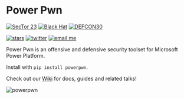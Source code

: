 # Power Pwn

[![SecTor 23](https://img.shields.io/badge/SecTor-23-red)](https://www.blackhat.com/sector/2023/arsenal/schedule/index.html#entraid-guest-to-corp-data-dump-with-powerpwn-36105)
[![Black Hat](https://img.shields.io/badge/Black%20Hat%20Arsenal-USA%202023-blue)](https://www.toolswatch.org)
[![DEFCON30](https://img.shields.io/badge/DEFCON-30-8A2BE2)](https://forum.defcon.org/node/241932)

[![stars](https://img.shields.io/github/stars/mbrg/power-pwn?icon=github&style=social)](https://github.com/mbrg/power-pwn)
[![twitter](https://img.shields.io/twitter/follow/mbrg0?icon=twitter&style=social&label=Follow)](https://twitter.com/intent/follow?screen_name=mbrg0)
[![email me](https://img.shields.io/badge/michael.bargury-owasp.org-red?logo=Gmail)](mailto:michael.bargury@owasp.org)

Power Pwn is an offensive and defensive security toolset for Microsoft Power Platform.

Install with `pip install powerpwn`.

Check out our [Wiki](https://github.com/mbrg/power-pwn/wiki) for docs, guides and related talks!

![powerpwn](wiki/powerpwn_asci_black.png)
